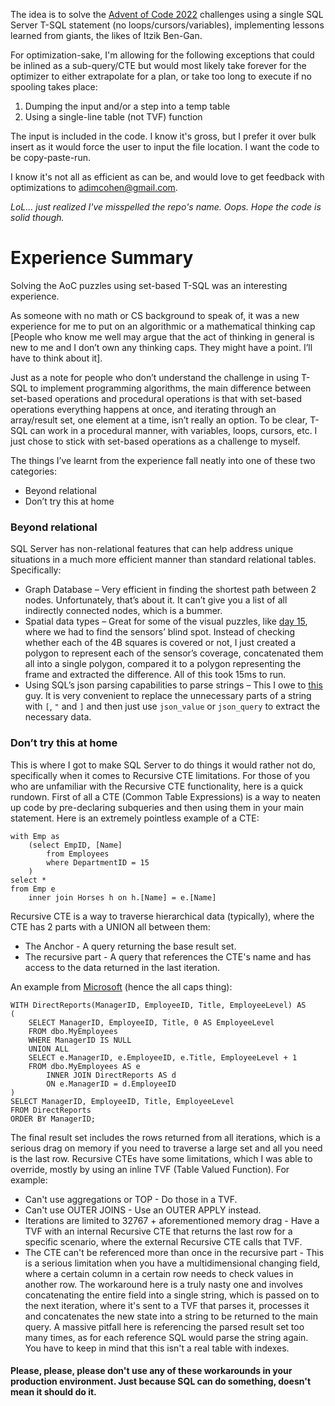 The idea is to solve the [Advent of Code 2022](https://adventofcode.com/2022) challenges using a single SQL Server T-SQL statement (no loops/cursors/variables), implementing lessons learned from giants, the likes of Itzik Ben-Gan.

For optimization-sake, I'm allowing for the following exceptions that could be inlined as a sub-query/CTE but would most likely take forever for the optimizer to either extrapolate for a plan, or take too long to execute if no spooling takes place:
1. Dumping the input and/or a step into a temp table
2. Using a single-line table (not TVF) function

The input is included in the code. I know it's gross, but I prefer it over bulk insert as it would force the user to input the file location.
I want the code to be copy-paste-run.

I know it's not all as efficient as can be, and would love to get feedback with optimizations to adimcohen@gmail.com.

*LoL... just realized I've misspelled the repo's name. Oops. Hope the code is solid though.*

# Experience Summary
Solving the AoC puzzles using set-based T-SQL was an interesting experience.

As someone with no math or CS background to speak of, it was a new experience for me to put on an algorithmic or a mathematical thinking cap [People who know me well may argue that the act of thinking in general is new to me and I don’t own any thinking caps. They might have a point. I’ll have to think about it].

Just as a note for people who don’t understand the challenge in using T-SQL to implement programming algorithms, the main difference between set-based operations and procedural operations is that with set-based operations everything happens at once, and iterating through an array/result set, one element at a time, isn’t really an option.
To be clear, T-SQL can work in a procedural manner, with variables, loops, cursors, etc. I just chose to stick with set-based operations as a challenge to myself.

The things I’ve learnt from the experience fall neatly into one of these two categories:
- Beyond relational
- Don’t try this at home

### Beyond relational
SQL Server has non-relational features that can help address unique situations in a much more efficient manner than standard relational tables.
Specifically:
- Graph Database – Very efficient in finding the shortest path between 2 nodes. Unfortunately, that’s about it. It can’t give you a list of all indirectly connected nodes, which is a bummer.
- Spatial data types – Great for some of the visual puzzles, like [day 15](https://adventofcode.com/2022/day/15), where we had to find the sensors’ blind spot. Instead of checking whether each of the 4B squares is covered or not, I just created a polygon to represent each of the sensor’s coverage, concatenated them all into a single polygon, compared it to a polygon representing the frame and extracted the difference.
All of this took 15ms to run.
- Using SQL’s json parsing capabilities to parse strings – This I owe to [this](https://github.com/stonebr00k) guy. It is very convenient to replace the unnecessary parts of a string with `[`, `"` and `]` and then just use `json_value` or `json_query` to extract the necessary data.

### Don’t try this at home
This is where I got to make SQL Server to do things it would rather not do, specifically when it comes to Recursive CTE limitations.
For those of you who are unfamiliar with the Recursive CTE functionality, here is a quick rundown.
First of all a CTE (Common Table Expressions) is a way to neaten up code by pre-declaring subqueries and then using them in your main statement.
Here is an extremely pointless example of a CTE:
```
with Emp as
    (select EmpID, [Name]
        from Employees
        where DepartmentID = 15
    )
select *
from Emp e
    inner join Horses h on h.[Name] = e.[Name]
```
Recursive CTE is a way to traverse hierarchical data (typically), where the CTE has 2 parts with a UNION all between them:
- The Anchor - A query returning the base result set.
- The recursive part - A query that references the CTE's name and has access to the data returned in the last iteration.

An example from [Microsoft](https://learn.microsoft.com/en-us/sql/t-sql/queries/with-common-table-expression-transact-sql?view=sql-server-ver16) (hence the all caps thing):
```
WITH DirectReports(ManagerID, EmployeeID, Title, EmployeeLevel) AS
(
    SELECT ManagerID, EmployeeID, Title, 0 AS EmployeeLevel
    FROM dbo.MyEmployees
    WHERE ManagerID IS NULL
    UNION ALL
    SELECT e.ManagerID, e.EmployeeID, e.Title, EmployeeLevel + 1
    FROM dbo.MyEmployees AS e
        INNER JOIN DirectReports AS d
        ON e.ManagerID = d.EmployeeID
)
SELECT ManagerID, EmployeeID, Title, EmployeeLevel
FROM DirectReports
ORDER BY ManagerID;
```
The final result set includes the rows returned from all iterations, which is a serious drag on memory if you need to traverse a large set and all you need is the last row.
Recursive CTEs have some limitations, which I was able to override, mostly by using an inline TVF (Table Valued Function).
For example:
- Can't use aggregations or TOP - Do those in a TVF.
- Can't use OUTER JOINS - Use an OUTER APPLY instead.
- Iterations are limited to 32767 + aforementioned memory drag - Have a TVF with an internal Recursive CTE that returns the last row for a specific scenario, where the external Recursive CTE calls that TVF.
- The CTE can't be referenced more than once in the recursive part - This is a serious limitation when you have a multidimensional changing field, where a certain column in a certain row needs to check values in another row. The workaround here is a truly nasty one and involves concatenating the entire field into a single string, which is passed on to the next iteration, where it's sent to a TVF that parses it, processes it and concatenates the new state into a string to be returned to the main query.
A massive pitfall here is referencing the parsed result set too many times, as for each reference SQL would parse the string again. You have to keep in mind that this isn't a real table with indexes.

#### Please, please, please don't use any of these workarounds in your production environment. Just because SQL can do something, doesn't mean it should do it.
